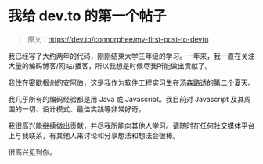 # 我给 dev.to 的第一个帖子

> 原文：<https://dev.to/connorphee/my-first-post-to-devto>

我已经写了大约两年的代码，刚刚结束大学三年级的学习。一年来，我一直在关注大量的编码博客/网站/播客，所以我想是时候尽我所能做出贡献了。

我住在密歇根州的安阿伯，这是我作为软件工程实习生在汤森路透的第二个夏天。

我几乎所有的编码经验都是用 Java 或 Javascript。我目前对 Javascript 及其周围的一切、设计模式、最佳实践等非常好奇。

我很高兴能继续做出贡献，并尽我所能向其他人学习。请随时在任何社交媒体平台上与我联系，有其他人来讨论和分享想法和想法会很棒。

很高兴见到你。